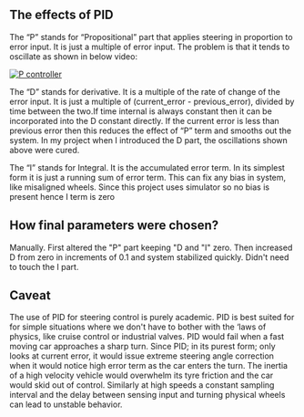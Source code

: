 ## The effects of PID
The “P” stands for “Propositional” part that applies steering in proportion to error input. It is just a multiple of error input. The problem is that it tends to oscillate as shown in below video:


[![P controller](https://i.imgur.com/5GvkUV3.png)](https://youtu.be/vWKYwhhgp60 "P Controller")

The “D” stands for derivative. It is a multiple of the rate of change of the error input. It is just a multiple of (current_error - previous_error), divided by time between the two.If time internal is always constant then it can be incorporated into the D constant directly. If the current error is less than previous error then this reduces the effect of “P” term and smooths out the system. In my project when I introduced the D part, the oscillations shown above were cured.

The “I” stands for Integral. It is the accumulated error term. In its simplest form it is just a running sum of error term. This can fix any bias in system, like misaligned wheels. Since this project uses simulator so no bias is present hence I term is zero

## How final parameters were chosen?
Manually. First altered the "P" part keeping "D and "I" zero. Then increased D from zero in increments of 0.1 and system stabilized quickly. Didn't need to touch the I part.

## Caveat
The use of PID for steering control is purely academic. PID is best suited for for simple situations where we don't have to bother with the ‘laws of physics, like cruise control or industrial valves. PID would fail when a fast moving car approaches a sharp turn. Since PID; in its purest form; only looks at current error, it would issue extreme steering angle correction when it would notice high error term as the car enters the turn. The inertia of a high velocity vehicle would overwhelm its tyre friction and the car would skid out of control. Similarly at high speeds a constant sampling interval and the delay between sensing input and turning physical wheels can lead to unstable behavior.
